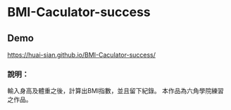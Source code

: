 # BMI-Caculator-success

## Demo
https://huai-sian.github.io/BMI-Caculator-success/
### 說明：
輸入身高及體重之後，計算出BMI指數，並且留下紀錄。
本作品為六角學院練習之作品。
